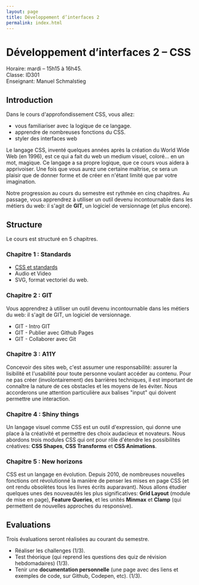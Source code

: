 ```yaml
---
layout: page
title: Développement d’interfaces 2
permalink: index.html
---
```


# Développement d’interfaces 2 – CSS

Horaire: mardi – 15h15 à 16h45.  
Classe: ID301  
Enseignant: Manuel Schmalstieg

## Introduction

Dans le cours d'approfondissement CSS, vous allez:
- vous familiariser avec la logique de ce langage.
- apprendre de nombreuses fonctions du CSS.
- styler des interfaces web

Le langage CSS, inventé quelques années après la création du World Wide Web (en 1996), est ce qui a fait du web un medium visuel, coloré... en un mot, magique. Ce langage a sa propre logique, que ce cours vous aidera à apprivoiser. Une fois que vous aurez une certaine maîtrise, ce sera un plaisir que de donner forme et de créer en n'étant limité que par votre imagination.

Notre progression au cours du semestre est rythmée en cinq chapitres. Au passage, vous apprendrez à utiliser un outil devenu incontournable dans les métiers du web: il s'agit de **GIT**, un logiciel de versionnage (et plus encore).

## Structure

Le cours est structuré en 5 chapitres.

### Chapitre 1 : Standards

- [CSS et standards](ch1-1-standards.md)
- Audio et Video
- SVG, format vectoriel du web.

### Chapitre 2 : GIT

Vous apprendrez à utiliser un outil devenu incontournable dans les métiers du web: il s'agit de GIT, un logiciel de versionnage.

- GIT - Intro GIT
- GIT - Publier avec Github Pages
- GIT - Collaborer avec Git

### Chapitre 3 : A11Y

Concevoir des sites web, c'est assumer une responsabilité: assurer la lisibilité et l'usabilité pour toute personne voulant accéder au contenu. Pour ne pas créer (involontairement) des barrières techniques, il est important de connaître la nature de ces obstacles et les moyens de les éviter. Nous accorderons une attention particulière aux balises "input" qui doivent permettre une interaction.

### Chapitre 4 : Shiny things

Un langage visuel comme CSS est un outil d'expression, qui donne une place à la créativité et permettre des choix audacieux et novateurs. Nous abordons trois modules CSS qui ont pour rôle d'étendre les possibilités créatives: **CSS Shapes**, **CSS Transforms** et **CSS Animations**.

### Chapitre 5 : New horizons

CSS est un langage en évolution. Depuis 2010, de nombreuses nouvelles fonctions ont révolutionné la manière de penser les mises en page CSS (et ont rendu obsolètes tous les livres écrits auparavant). Nous allons étudier quelques unes des nouveautés les plus significatives: **Grid Layout** (module de mise en page), **Feature Queries**, et les unités **Minmax** et **Clamp** (qui permettent de nouvelles approches du responsive).


## Evaluations

Trois évaluations seront réalisées au courant du semestre.

- Réaliser les challenges (1/3).
- Test théorique (qui reprend les questions des quiz de révision hebdomadaires) (1/3).
- Tenir une **documentation personnelle** (une page avec des liens et exemples de code, sur Github, Codepen, etc). (1/3).

